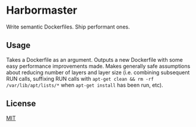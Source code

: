 # Harbormaster

Write semantic Dockerfiles. Ship performant ones.

## Usage

Takes a Dockerfile as an argument. Outputs a new Dockerfile with some easy performance improvements made. Makes generally safe assumptions about reducing number of layers and layer size (i.e. combining subsequent RUN calls, suffixing RUN calls with `apt-get clean && rm -rf /var/lib/apt/lists/*` when `apt-get install` has been run, etc).

## License

[MIT](https://opensource.org/licenses/MIT)
